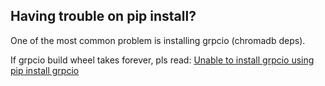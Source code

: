 ## Having trouble on pip install?

One of the most common problem is installing grpcio (chromadb deps).

If grpcio build wheel takes forever, pls read: [Unable to install grpcio using pip install grpcio](https://stackoverflow.com/questions/56357794/unable-to-install-grpcio-using-pip-install-grpcio)